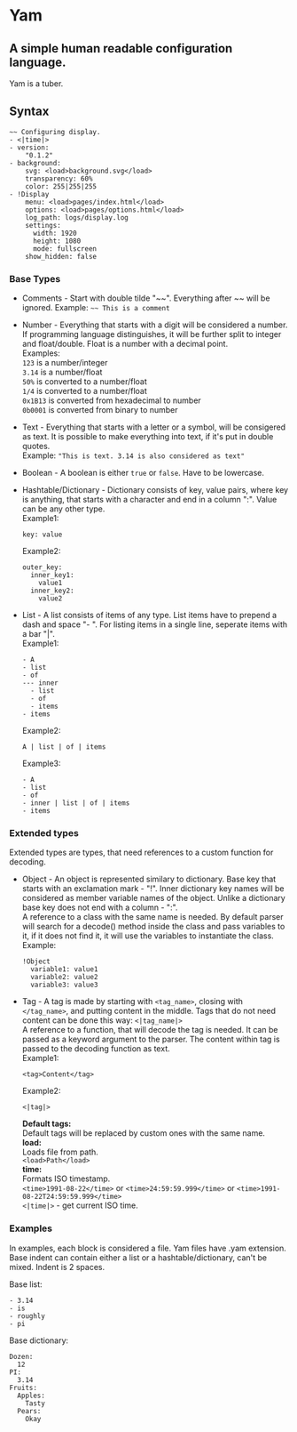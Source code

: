 # Yam
## A simple human readable configuration language.

Yam is a tuber.

## Syntax

```
~~ Configuring display.
- <|time|>
- version:
    "0.1.2"
- background:
    svg: <load>background.svg</load>
    transparency: 60%
    color: 255|255|255
- !Display
    menu: <load>pages/index.html</load>
    options: <load>pages/options.html</load>
    log_path: logs/display.log
    settings:
      width: 1920
      height: 1080
      mode: fullscreen
    show_hidden: false
```

### Base Types

- Comments - Start with double tilde "\~\~". Everything after \~\~ will be ignored.
    Example: `~~ This is a comment`  

- Number - Everything that starts with a digit will be considered a number.
    If programming language distinguishes, it will be further split to integer
    and float/double. Float is a number with a decimal point.  
    Examples:  
    `123` is a number/integer  
    `3.14` is a number/float  
    `50%` is converted to a number/float  
    `1/4` is  converted to a number/float  
    `0x1B13` is converted from hexadecimal to number  
    `0b0001` is converted from binary to number

- Text - Everything that starts with a letter or a symbol, will be consigered as text.
    It is possible to make everything into text, if it's put in double quotes.  
    Example: `"This is text. 3.14 is also considered as text"`

- Boolean - A boolean is either `true` or `false`. Have to be lowercase.

- Hashtable/Dictionary - Dictionary consists of key, value pairs, where key is
    anything, that starts with a character and end in a column ":".
    Value can be any other type.  
    Example1:  
    ```
    key: value
    ```
    Example2:  
    ```
    outer_key:
      inner_key1:
        value1
      inner_key2:
        value2
    ```

- List - A list consists of items of any type. List items have to prepend
    a dash and space "- ". For listing items in a single line, seperate items with a bar "|".  
    Example1:
    ```
    - A
    - list
    - of
    --- inner
      - list
      - of
      - items
    - items
    ```
    Example2:
    ```
    A | list | of | items
    ```
    Example3:
    ```
    - A
    - list
    - of
    - inner | list | of | items
    - items
    ```

### Extended types

Extended types are types, that need references to a custom function for decoding.

- Object - An object is represented similary to dictionary. Base key that starts
    with an exclamation mark - "!". Inner dictionary key names will be
    considered as member variable names of the object. Unlike a dictionary base
    key does not end with a column - ":".  
    A reference to a class with the same name is needed. By default parser will
    search for a decode() method inside the class and pass variables to it,
    if it does not find it, it will use the variables to instantiate the class.  
    Example:  
    ```
    !Object
      variable1: value1
      variable2: value2
      variable3: value3
    ```

- Tag - A tag is made by starting with `<tag_name>`, closing with `</tag_name>`,
    and putting content in the middle. Tags that do not need content can be
    done this way: `<|tag_name|>`  
    A reference to a function, that will decode the tag is needed. It can be
    passed as a keyword argument to the parser. The content within tag is passed
    to the decoding function as text.  
    Example1:
    ```
    <tag>Content</tag>
    ```
    Example2:
    ```
    <|tag|>
    ```
    **Default tags:**  
    Default tags will be replaced by custom ones with the same name.  
    **load:** \
    Loads file from path.  
    `<load>Path</load>`  
    **time:** \
    Formats ISO timestamp.  
    `<time>1991-08-22</time>`
    or
    `<time>24:59:59.999</time>`
    or
    `<time>1991-08-22T24:59:59.999</time>`  
    `<|time|>` - get current ISO time.


### Examples
In examples, each block is considered a file. Yam files have .yam extension.  
Base indent can contain either a list or a hashtable/dictionary, can't be mixed. Indent is 2 spaces.  

Base list:
```
- 3.14
- is
- roughly
- pi
```

Base dictionary:
```
Dozen:
  12
PI:
  3.14
Fruits:
  Apples:
    Tasty
  Pears:
    Okay
```
